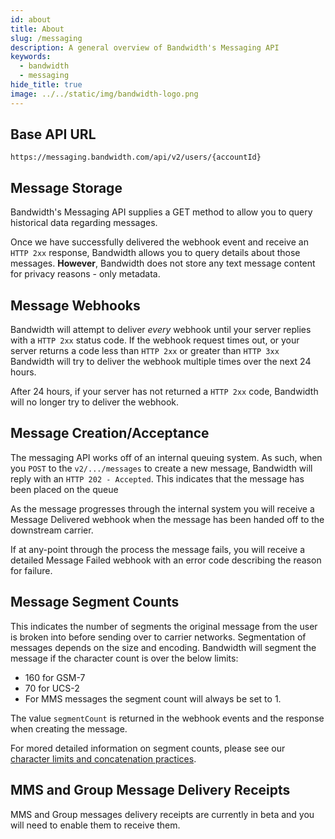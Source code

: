 ```yaml
---
id: about
title: About
slug: /messaging   
description: A general overview of Bandwidth's Messaging API
keywords:
  - bandwidth
  - messaging
hide_title: true
image: ../../static/img/bandwidth-logo.png
---
```


## Base API URL

`https://messaging.bandwidth.com/api/v2/users/{accountId}`

## Message Storage

Bandwidth's Messaging API supplies a GET method to allow you to query historical data regarding messages.

Once we have successfully delivered the webhook event and receive an `HTTP 2xx` response, Bandwidth allows you to query details about those messages. **However**, Bandwidth does not store any text message content for privacy reasons - only metadata.

## Message Webhooks

Bandwidth will attempt to deliver _every_ webhook until your server replies with a `HTTP 2xx` status code.  If the webhook request times out, or your server returns a code less than `HTTP 2xx` or greater than `HTTP 3xx` Bandwidth will try to deliver the webhook multiple times over the next 24 hours.

After 24 hours, if your server has not returned a `HTTP 2xx` code, Bandwidth will no longer try to deliver the webhook.

## Message Creation/Acceptance

The messaging API works off of an internal queuing system.  As such, when you <code class="post">POST</code> to the `v2/.../messages` to create a new message, Bandwidth will reply with an `HTTP 202 - Accepted`.  This indicates that the message has been placed on the queue

As the message progresses through the internal system you will receive a Message Delivered webhook when the message has been handed off to the downstream carrier.

If at any-point through the process the message fails, you will receive a detailed Message Failed webhook with an error code describing the reason for failure.

## Message Segment Counts

This indicates the number of segments the original message from the user is broken into before sending over to carrier networks. Segmentation of messages depends on the size and encoding. Bandwidth will segment the message if the character count is over the below limits:

* 160 for GSM-7
* 70 for UCS-2
* For MMS messages the segment count will always be set to 1.

The value `segmentCount` is returned in the webhook events and the response when creating the message.

For mored detailed information on segment counts, please see our [character limits and concatenation practices](https://support.bandwidth.com/hc/en-us/articles/360010235373-What-Are-Bandwidth-s-SMS-Character-Limits-Concatenation-Practices-).

## MMS and Group Message Delivery Receipts

MMS and Group messages delivery receipts are currently in beta and you will need to enable them to receive them.
